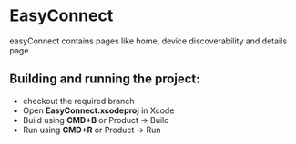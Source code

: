 # EasyConnect

easyConnect contains pages like home, device discoverability and details page.

## Building and running the project:
  * checkout the required branch
  * Open **EasyConnect.xcodeproj** in Xcode
  * Build using **CMD+B** or Product -> Build
  * Run using **CMD+R** or Product -> Run
  
